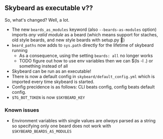 ## Skybeard as executable v??
So, what's changed? Well, a lot.
* The new `beards_as_modules` keyword (also `--beards-as-modules` option)
  imports _any valid module_ as a beard (which means support for staches, old
  style beards, and new style beards with setup.py :tada:)
* `beard_paths` now adds to `sys.path` directly for the lifetime of skybeard
  running
  * As a consequence, using the setting `beards: all` no longer works
  * TODO figure out how to use env variables then we can $(ls -l .) or something
    instead of all
* Skybeard can be run as an executable!
* There is now a default config in `skybeard/default_config.yml` which is
  imported every time skybeard is started.
* Config precidence is as follows: CLI beats config, config beats default
  config.
* `$TG_BOT_TOKEN` is now `$SKYBEARD_KEY`

### Known issues
* Environment variables with single values are _always_ parsed as a string so specifying only one beard does not work with `$SKYBEARD_BEARDS_AS_MODULES`
